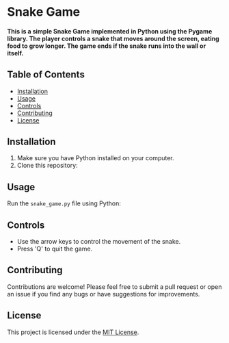 # Snake Game

#### This is a simple Snake Game implemented in Python using the Pygame library. The player controls a snake that moves around the screen, eating food to grow longer. The game ends if the snake runs into the wall or itself.

## Table of Contents

- [Installation](#installation)
- [Usage](#usage)
- [Controls](#controls)
- [Contributing](#contributing)
- [License](#license)

## Installation

1. Make sure you have Python installed on your computer.
2. Clone this repository:


## Usage

Run the `snake_game.py` file using Python:


## Controls

- Use the arrow keys to control the movement of the snake.
- Press 'Q' to quit the game.


## Contributing

Contributions are welcome! Please feel free to submit a pull request or open an issue if you find any bugs or have suggestions for improvements.

## License

This project is licensed under the [MIT License](LICENSE).

